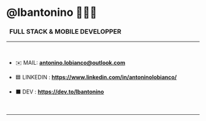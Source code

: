 <h1>@lbantonino 👨🏻‍💻</h1>
<h3>&nbsp;&nbsp;FULL STACK & MOBILE DEVELOPPER</h3>

---

<br>


- ✉️ MAIL:  **antonino.lobianco@outlook.com**
  
- 🟦 LINKEDIN : **https://www.linkedin.com/in/antoninolobianco/**

- ⬛️ DEV : **https://dev.to/lbantonino**

<br>

---
